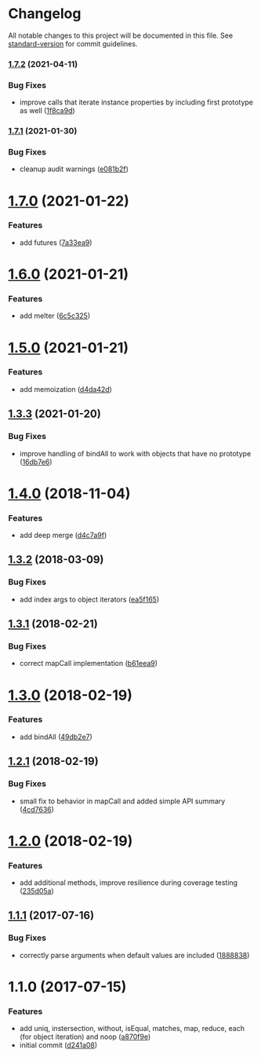 # Changelog

All notable changes to this project will be documented in this file. See [standard-version](https://github.com/conventional-changelog/standard-version) for commit guidelines.

### [1.7.2](https://github.com/deftly/fauxdash/compare/v1.7.1...v1.7.2) (2021-04-11)


### Bug Fixes

* improve calls that iterate instance properties by including first prototype as well ([1f8ca9d](https://github.com/deftly/fauxdash/commit/1f8ca9d8cde22f4f45d31c575a935084acffdd5a))

### [1.7.1](https://github.com/deftly/fauxdash/compare/v1.7.0...v1.7.1) (2021-01-30)


### Bug Fixes

* cleanup audit warnings ([e081b2f](https://github.com/deftly/fauxdash/commit/e081b2fe19d27a5ac539e25cdefcbc7df5639ab4))

<a name="1.7.0"></a>
# [1.7.0](https://github.com/deftly/fauxdash/compare/v1.6.0...v1.7.0) (2021-01-22)


### Features

* add futures ([7a33ea9](https://github.com/deftly/fauxdash/commit/7a33ea9))



<a name="1.6.0"></a>
# [1.6.0](https://github.com/deftly/fauxdash/compare/v1.5.0...v1.6.0) (2021-01-21)


### Features

* add melter ([6c5c325](https://github.com/deftly/fauxdash/commit/6c5c325))



<a name="1.5.0"></a>
# [1.5.0](https://github.com/deftly/fauxdash/compare/v1.4.1...v1.5.0) (2021-01-21)


### Features

* add memoization ([d4da42d](https://github.com/deftly/fauxdash/commit/d4da42d))



<a name="1.4.1"></a>
## [1.3.3](https://github.com/deftly/fauxdash/compare/v1.3.2...v1.3.3) (2021-01-20)

### Bug Fixes

* improve handling of bindAll to work with objects that have no prototype ([16db7e6](https://github.com/deftly/fauxdash/commit/16db7e6))
<a name="1.4.0"></a>
# [1.4.0](https://github.com/deftly/fauxdash/compare/v1.3.2...v1.4.0) (2018-11-04)

### Features

* add deep merge ([d4c7a9f](https://github.com/deftly/fauxdash/commit/d4c7a9f))

<a name="1.3.2"></a>
## [1.3.2](https://github.com/deftly/fauxdash/compare/v1.3.1...v1.3.2) (2018-03-09)


### Bug Fixes

* add index args to object iterators ([ea5f165](https://github.com/deftly/fauxdash/commit/ea5f165))



<a name="1.3.1"></a>
## [1.3.1](https://github.com/deftly/fauxdash/compare/v1.3.0...v1.3.1) (2018-02-21)


### Bug Fixes

* correct mapCall implementation ([b61eea9](https://github.com/deftly/fauxdash/commit/b61eea9))



<a name="1.3.0"></a>
# [1.3.0](https://github.com/deftly/fauxdash/compare/v1.2.1...v1.3.0) (2018-02-19)


### Features

* add bindAll ([49db2e7](https://github.com/deftly/fauxdash/commit/49db2e7))



<a name="1.2.1"></a>
## [1.2.1](https://github.com/deftly/fauxdash/compare/v1.2.0...v1.2.1) (2018-02-19)


### Bug Fixes

* small fix to behavior in mapCall and added simple API summary ([4cd7636](https://github.com/deftly/fauxdash/commit/4cd7636))



<a name="1.2.0"></a>
# [1.2.0](https://github.com/deftly/fauxdash/compare/v1.1.1...v1.2.0) (2018-02-19)


### Features

* add additional methods, improve resilience during coverage testing ([235d05a](https://github.com/deftly/fauxdash/commit/235d05a))



<a name="1.1.1"></a>
## [1.1.1](https://github.com/deftly/fauxdash/compare/v1.1.0...v1.1.1) (2017-07-16)


### Bug Fixes

* correctly parse arguments when default values are included ([1888838](https://github.com/deftly/fauxdash/commit/1888838))



<a name="1.1.0"></a>
# 1.1.0 (2017-07-15)


### Features

* add uniq, instersection, without, isEqual, matches, map, reduce, each (for object iteration) and noop ([a870f9e](https://github.com/deftly/fauxdash/commit/a870f9e))
* initial commit ([d241a08](https://github.com/deftly/fauxdash/commit/d241a08))
